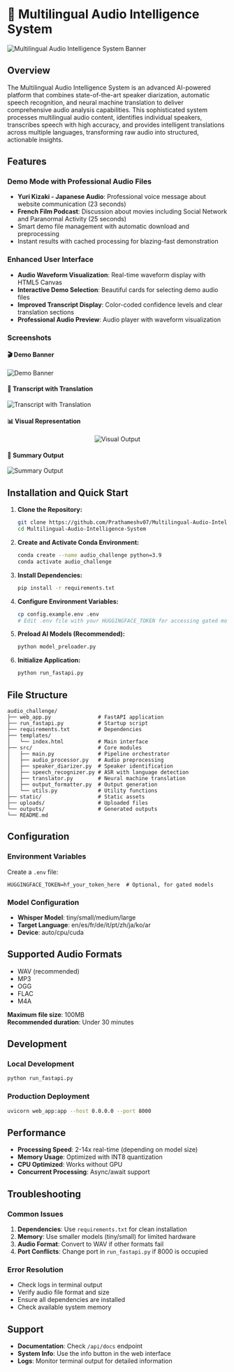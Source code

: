 # 🎵 Multilingual Audio Intelligence System

![Multilingual Audio Intelligence System Banner](/static/imgs/banner.png)

## Overview

The Multilingual Audio Intelligence System is an advanced AI-powered platform that combines state-of-the-art speaker diarization, automatic speech recognition, and neural machine translation to deliver comprehensive audio analysis capabilities. This sophisticated system processes multilingual audio content, identifies individual speakers, transcribes speech with high accuracy, and provides intelligent translations across multiple languages, transforming raw audio into structured, actionable insights.

## Features

### Demo Mode with Professional Audio Files
- **Yuri Kizaki - Japanese Audio**: Professional voice message about website communication (23 seconds)
- **French Film Podcast**: Discussion about movies including Social Network and Paranormal Activity (25 seconds)
- Smart demo file management with automatic download and preprocessing
- Instant results with cached processing for blazing-fast demonstration

### Enhanced User Interface
- **Audio Waveform Visualization**: Real-time waveform display with HTML5 Canvas
- **Interactive Demo Selection**: Beautiful cards for selecting demo audio files
- **Improved Transcript Display**: Color-coded confidence levels and clear translation sections
- **Professional Audio Preview**: Audio player with waveform visualization

### Screenshots

#### 🎬 Demo Banner

![Demo Banner](/static/imgs/demo_banner.png)

#### 📝 Transcript with Translation

![Transcript with Translation](/static/imgs/demo_res_transcript_translate.png)

#### 📊 Visual Representation

<p align="center">
  <img src="static/imgs/demo_res_visual.png" alt="Visual Output"/>
</p>

#### 🧠 Summary Output

![Summary Output](/static/imgs/demo_res_summary.png)

## Installation and Quick Start

1. **Clone the Repository:**
   ```bash
   git clone https://github.com/Prathameshv07/Multilingual-Audio-Intelligence-System.git
   cd Multilingual-Audio-Intelligence-System
   ```

2. **Create and Activate Conda Environment:**
   ```bash
   conda create --name audio_challenge python=3.9
   conda activate audio_challenge
   ```

3. **Install Dependencies:**
   ```bash
   pip install -r requirements.txt
   ```

4. **Configure Environment Variables:**
   ```bash
   cp config.example.env .env
   # Edit .env file with your HUGGINGFACE_TOKEN for accessing gated models
   ```

5. **Preload AI Models (Recommended):**
   ```bash
   python model_preloader.py
   ```

6. **Initialize Application:**
   ```bash
   python run_fastapi.py
   ```

## File Structure

```
audio_challenge/
├── web_app.py               # FastAPI application
├── run_fastapi.py           # Startup script
├── requirements.txt         # Dependencies
├── templates/
│   └── index.html           # Main interface
├── src/                     # Core modules
│   ├── main.py              # Pipeline orchestrator
│   ├── audio_processor.py   # Audio preprocessing
│   ├── speaker_diarizer.py  # Speaker identification
│   ├── speech_recognizer.py # ASR with language detection
│   ├── translator.py        # Neural machine translation
│   ├── output_formatter.py  # Output generation
│   └── utils.py             # Utility functions
├── static/                  # Static assets
├── uploads/                 # Uploaded files
└── outputs/                 # Generated outputs
└── README.md
```

## Configuration

### Environment Variables
Create a `.env` file:
```env
HUGGINGFACE_TOKEN=hf_your_token_here  # Optional, for gated models
```

### Model Configuration
- **Whisper Model**: tiny/small/medium/large
- **Target Language**: en/es/fr/de/it/pt/zh/ja/ko/ar
- **Device**: auto/cpu/cuda

## Supported Audio Formats

- WAV (recommended)
- MP3
- OGG
- FLAC
- M4A

**Maximum file size**: 100MB  
**Recommended duration**: Under 30 minutes

## Development

### Local Development
```bash
python run_fastapi.py
```

### Production Deployment
```bash
uvicorn web_app:app --host 0.0.0.0 --port 8000
```

## Performance

- **Processing Speed**: 2-14x real-time (depending on model size)
- **Memory Usage**: Optimized with INT8 quantization
- **CPU Optimized**: Works without GPU
- **Concurrent Processing**: Async/await support

## Troubleshooting

### Common Issues

1. **Dependencies**: Use `requirements.txt` for clean installation
2. **Memory**: Use smaller models (tiny/small) for limited hardware
3. **Audio Format**: Convert to WAV if other formats fail
4. **Port Conflicts**: Change port in `run_fastapi.py` if 8000 is occupied

### Error Resolution
- Check logs in terminal output
- Verify audio file format and size
- Ensure all dependencies are installed
- Check available system memory

## Support

- **Documentation**: Check `/api/docs` endpoint
- **System Info**: Use the info button in the web interface
- **Logs**: Monitor terminal output for detailed information 